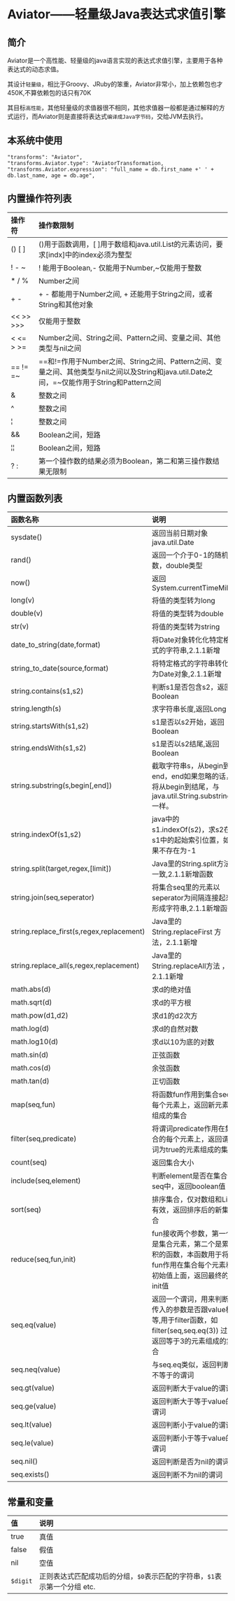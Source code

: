 

# Aviator——轻量级Java表达式求值引擎

## 简介

Aviator是一个高性能、轻量级的java语言实现的表达式求值引擎，主要用于各种表达式的动态求值。

其设计`轻量级`，相比于Groovy、JRuby的笨重，Aviator非常小，加上依赖包也才450K,不算依赖包的话只有70K

其目标`高性能`，其他轻量级的求值器很不相同，其他求值器一般都是通过解释的方式运行，而Aviator则是直接将表达式`编译成Java字节码`，交给JVM去执行。



## 本系统中使用

```properties
"transforms": "Aviator",
"transforms.Aviator.type": "AviatorTransformation,
"transforms.Aviator.expression": "full_name = db.first_name +' ' + db.last_name, age = db.age",
```

## 内置操作符列表

| 操作符    | 操作数限制                                                   |
| :-------- | :----------------------------------------------------------- |
| () [ ]    | ()用于函数调用，[ ]用于数组和java.util.List的元素访问，要求[indx]中的index必须为整型 |
| ! - ~     | ! 能用于Boolean,- 仅能用于Number,~仅能用于整数               |
| * / %     | Number之间                                                   |
| + -       | + - 都能用于Number之间, + 还能用于String之间，或者String和其他对象 |
| << >> >>> | 仅能用于整数                                                 |
| < <= > >= | Number之间、String之间、Pattern之间、变量之间、其他类型与nil之间 |
| == != =~  | ==和!=作用于Number之间、String之间、Pattern之间、变量之间、其他类型与nil之间以及String和java.util.Date之间，=~仅能作用于String和Pattern之间 |
| &         | 整数之间                                                     |
| ^         | 整数之间                                                     |
| ¦         | 整数之间                                                     |
| &&        | Boolean之间，短路                                            |
| ¦¦        | Boolean之间，短路                                            |
| ? :       | 第一个操作数的结果必须为Boolean，第二和第三操作数结果无限制  |

## 内置函数列表

| 函数名称                                  | 说明                                                         |
| :---------------------------------------- | :----------------------------------------------------------- |
| sysdate()                                 | 返回当前日期对象java.util.Date                               |
| rand()                                    | 返回一个介于0-1的随机数，double类型                          |
| now()                                     | 返回System.currentTimeMillis                                 |
| long(v)                                   | 将值的类型转为long                                           |
| double(v)                                 | 将值的类型转为double                                         |
| str(v)                                    | 将值的类型转为string                                         |
| date_to_string(date,format)               | 将Date对象转化化特定格式的字符串,2.1.1新增                   |
| string_to_date(source,format)             | 将特定格式的字符串转化为Date对象,2.1.1新增                   |
| string.contains(s1,s2)                    | 判断s1是否包含s2，返回Boolean                                |
| string.length(s)                          | 求字符串长度,返回Long                                        |
| string.startsWith(s1,s2)                  | s1是否以s2开始，返回Boolean                                  |
| string.endsWith(s1,s2)                    | s1是否以s2结尾,返回Boolean                                   |
| string.substring(s,begin[,end])           | 截取字符串s，从begin到end，end如果忽略的话，将从begin到结尾，与java.util.String.substring一样。 |
| string.indexOf(s1,s2)                     | java中的s1.indexOf(s2)，求s2在s1中的起始索引位置，如果不存在为-1 |
| string.split(target,regex,[limit])        | Java里的String.split方法一致,2.1.1新增函数                   |
| string.join(seq,seperator)                | 将集合seq里的元素以seperator为间隔连接起来形成字符串,2.1.1新增函数 |
| string.replace_first(s,regex,replacement) | Java里的String.replaceFirst 方法，2.1.1新增                  |
| string.replace_all(s,regex,replacement)   | Java里的String.replaceAll方法 ，2.1.1新增                    |
| math.abs(d)                               | 求d的绝对值                                                  |
| math.sqrt(d)                              | 求d的平方根                                                  |
| math.pow(d1,d2)                           | 求d1的d2次方                                                 |
| math.log(d)                               | 求d的自然对数                                                |
| math.log10(d)                             | 求d以10为底的对数                                            |
| math.sin(d)                               | 正弦函数                                                     |
| math.cos(d)                               | 余弦函数                                                     |
| math.tan(d)                               | 正切函数                                                     |
| map(seq,fun)                              | 将函数fun作用到集合seq每个元素上，返回新元素组成的集合       |
| filter(seq,predicate)                     | 将谓词predicate作用在集合的每个元素上，返回谓词为true的元素组成的集合 |
| count(seq)                                | 返回集合大小                                                 |
| include(seq,element)                      | 判断element是否在集合seq中，返回boolean值                    |
| sort(seq)                                 | 排序集合，仅对数组和List有效，返回排序后的新集合             |
| reduce(seq,fun,init)                      | fun接收两个参数，第一个是集合元素，第二个是累积的函数，本函数用于将fun作用在集合每个元素和初始值上面，返回最终的init值 |
| seq.eq(value)                             | 返回一个谓词，用来判断传入的参数是否跟value相等,用于filter函数，如filter(seq,seq.eq(3)) 过滤返回等于3的元素组成的集合 |
| seq.neq(value)                            | 与seq.eq类似，返回判断不等于的谓词                           |
| seq.gt(value)                             | 返回判断大于value的谓词                                      |
| seq.ge(value)                             | 返回判断大于等于value的谓词                                  |
| seq.lt(value)                             | 返回判断小于value的谓词                                      |
| seq.le(value)                             | 返回判断小于等于value的谓词                                  |
| seq.nil()                                 | 返回判断是否为nil的谓词                                      |
| seq.exists()                              | 返回判断不为nil的谓词                                        |

## 常量和变量

| 值       | 说明                                                         |
| :------- | :----------------------------------------------------------- |
| true     | 真值                                                         |
| false    | 假值                                                         |
| nil      | 空值                                                         |
| `$digit` | 正则表达式匹配成功后的分组，`$0`表示匹配的字符串，`$1`表示第一个分组 etc. |